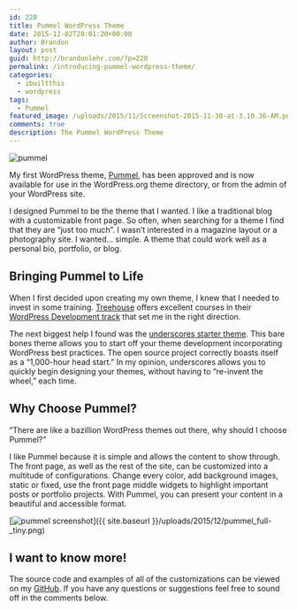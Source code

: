 ```yaml
---
id: 220
title: Pummel WordPress Theme
date: 2015-12-02T20:01:20+00:00
author: Brandon
layout: post
guid: http://brandonlehr.com/?p=220
permalink: /introducing-pummel-wordpress-theme/
categories:
  - ibuiltthis
  - wordpress
tags:
  - Pummel
featured_image: /uploads/2015/11/Screenshot-2015-11-30-at-3.10.36-AM.png
comments: true
description: The Pummel WordPress Theme
---
```

<img src="{{ site.baseurl }}{{ page.featured_image }}" alt="pummel" class="" />

My first WordPress theme, [Pummel](https://wordpress.org/themes/pummel/), has been approved and is now available for use in the WordPress.org theme directory, or from the admin of your WordPress site.

I designed Pummel to be the theme that I wanted. I like a traditional blog with a customizable front page. So often, when searching for a theme I find that they are &#8220;just too much&#8221;. I wasn&#8217;t interested in a magazine layout or a photography site. I wanted&#8230; simple. A theme that could work well as a personal bio, portfolio, or blog.<!--more-->


## Bringing Pummel to Life

When I first decided upon creating my own theme, I knew that I needed to invest in some training. [Treehouse](https://teamtreehouse.com/) offers excellent courses in their [WordPress Development track](https://teamtreehouse.com/tracks/wordpress-development) that set me in the right direction.

The next biggest help I found was the [underscores starter theme](http://underscores.me/). This bare bones theme allows you to start off your theme development incorporating WordPress best practices. The open source project correctly boasts itself as a &#8220;1,000-hour head start.&#8221; In my opinion, underscores allows you to quickly begin designing your themes, without having to &#8220;re-invent the wheel,&#8221; each time.

## Why Choose Pummel?

&#8220;There are like a bazillion WordPress themes out there, why should I choose Pummel?&#8221;

I like Pummel because it is simple and allows the content to show through. The front page, as well as the rest of the site, can be customized into a multitude of configurations. Change every color, add background images, static or fixed, use the front page middle widgets to highlight important posts or portfolio projects. With Pummel, you can present your content in a beautiful and accessible format.

[<img class="" src="{{ site.baseurl }}/uploads/2015/12/pummel_full-_tiny-280x1024.png?fit=280%2C1024" alt="pummel screenshot" srcset="{{ site.baseurl }}/uploads/2015/12/pummel_full-_tiny.png?resize=280%2C1024 280w, {{ site.baseurl }}/uploads/2015/12/pummel_full-_tiny.png?resize=82%2C300 82w, {{ site.baseurl }}/uploads/2015/12/pummel_full-_tiny.png?w=997 997w" sizes="(max-width: 280px) 100vw, 280px" data-recalc-dims="1" />]({{ site.baseurl }}/uploads/2015/12/pummel_full-_tiny.png)

## I want to know more!

The source code and examples of all of the customizations can be viewed on my [GitHub](https://github.com/blehr/Pummel). If you have any questions or suggestions feel free to sound off in the comments below.

&nbsp;
